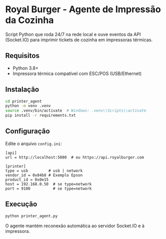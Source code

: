 # Royal Burger - Agente de Impressão da Cozinha

Script Python que roda 24/7 na rede local e ouve eventos da API (Socket.IO) para imprimir tickets de cozinha em impressoras térmicas.

## Requisitos

- Python 3.8+
- Impressora térmica compatível com ESC/POS (USB/Ethernet)

## Instalação

```bash
cd printer_agent
python -m venv .venv
source .venv/bin/activate  # Windows: .venv\\Scripts\\activate
pip install -r requirements.txt
```

## Configuração

Edite o arquivo `config.ini`:

```
[api]
url = http://localhost:5000  # ou https://api.royalburger.com

[printer]
type = usb         # usb | network
vendor_id = 0x04b8 # Exemplo Epson
product_id = 0x0e15
host = 192.168.0.50  # se type=network
port = 9100          # se type=network
```

## Execução

```bash
python printer_agent.py
```

O agente mantém reconexão automática ao servidor Socket.IO e à impressora.
